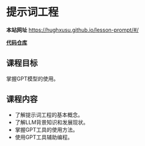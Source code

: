 # 提示词工程

**本站网址**  https://hughxusu.github.io/lesson-prompt/#/

**[代码仓库](https://github.com/hughxusu/lesson-prompt)**

## 课程目标

掌握GPT模型的使用。

## 课程内容

* 了解提示词工程的基本概念。
* 了解LLM背景知识和发展现状。
* 掌握GPT工具的使用方法。
* 使用GPT工具辅助编程。

